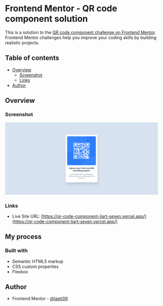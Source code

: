 # Frontend Mentor - QR code component solution

This is a solution to the [QR code component challenge on Frontend Mentor](https://www.frontendmentor.io/challenges/qr-code-component-iux_sIO_H). Frontend Mentor challenges help you improve your coding skills by building realistic projects.

## Table of contents

- [Overview](#overview)
  - [Screenshot](#screenshot)
  - [Links](#links)
- [Author](#author)

## Overview

### Screenshot

![](./screenshot.png)

### Links

- Live Site URL: [https://qr-code-component-liart-seven.vercel.app/](https://qr-code-component-liart-seven.vercel.app/)

## My process

### Built with

- Semantic HTML5 markup
- CSS custom properties
- Flexbox

## Author

- Frontend Mentor - [@laeti09](https://www.frontendmentor.io/profile/laeti09)
